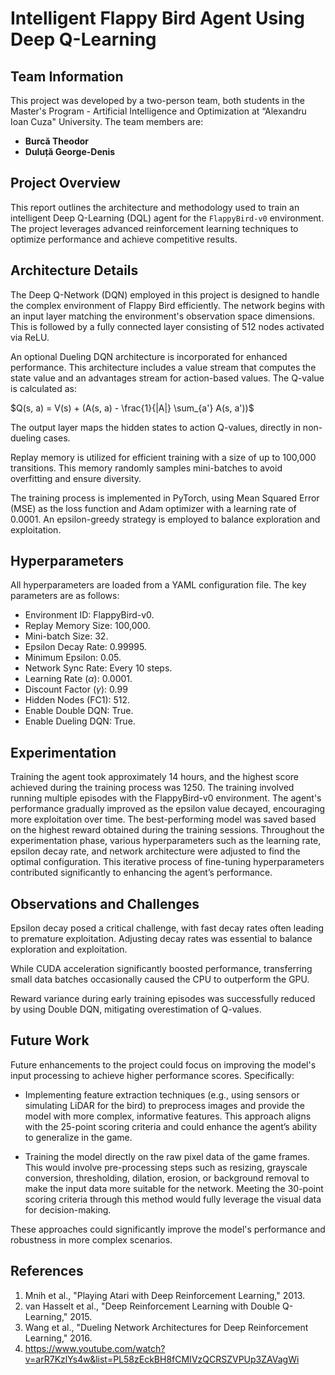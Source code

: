 # Intelligent Flappy Bird Agent Using Deep Q-Learning

## Team Information
This project was developed by a two-person team, both students in the Master's Program - Artificial Intelligence and Optimization at “Alexandru Ioan Cuza" University. The team members are:
- **Burcă Theodor**  
- **Duluță George-Denis**  

## Project Overview
This report outlines the architecture and methodology used to train an intelligent Deep Q-Learning (DQL) agent for the `FlappyBird-v0` environment. The project leverages advanced reinforcement learning techniques to optimize performance and achieve competitive results.

## Architecture Details
The Deep Q-Network (DQN) employed in this project is designed to handle the complex environment of Flappy Bird efficiently. The network begins with an input layer matching the environment's observation space dimensions. This is followed by a fully connected layer consisting of 512 nodes activated via ReLU.

An optional Dueling DQN architecture is incorporated for enhanced performance. This architecture includes a value stream that computes the state value and an advantages stream for action-based values. The Q-value is calculated as:

$`Q(s, a) = V(s) + (A(s, a) - \frac{1}{|A|} \sum_{a'} A(s, a'))`$

The output layer maps the hidden states to action Q-values, directly in non-dueling cases.

Replay memory is utilized for efficient training with a size of up to 100,000 transitions. This memory randomly samples mini-batches to avoid overfitting and ensure diversity.

The training process is implemented in PyTorch, using Mean Squared Error (MSE) as the loss function and Adam optimizer with a learning rate of 0.0001. An epsilon-greedy strategy is employed to balance exploration and exploitation.

## Hyperparameters
All hyperparameters are loaded from a YAML configuration file. The key parameters are as follows:

- Environment ID: FlappyBird-v0.
- Replay Memory Size: 100,000.
- Mini-batch Size: 32.
- Epsilon Decay Rate: 0.99995.
- Minimum Epsilon: 0.05.
- Network Sync Rate: Every 10 steps.
- Learning Rate ($`\alpha`$): 0.0001.
- Discount Factor ($`\gamma`$): 0.99
- Hidden Nodes (FC1): 512.
- Enable Double DQN: True.
- Enable Dueling DQN: True.

## Experimentation
Training the agent took approximately 14 hours, and the highest score achieved during the training process was 1250. The training involved running multiple episodes with the FlappyBird-v0 environment. The agent's performance gradually improved as the epsilon value decayed, encouraging more exploitation over time. The best-performing model was saved based on the highest reward obtained during the training sessions.
Throughout the experimentation phase, various hyperparameters such as the learning rate, epsilon decay rate, and network architecture were adjusted to find the optimal configuration. This iterative process of fine-tuning hyperparameters contributed significantly to enhancing the agent’s performance.

## Observations and Challenges
Epsilon decay posed a critical challenge, with fast decay rates often leading to premature exploitation. Adjusting decay rates was essential to balance exploration and exploitation.

While CUDA acceleration significantly boosted performance, transferring small data batches occasionally caused the CPU to outperform the GPU.

Reward variance during early training episodes was successfully reduced by using Double DQN, mitigating overestimation of Q-values.

## Future Work
Future enhancements to the project could focus on improving the model's input processing to achieve higher performance scores. Specifically:

- Implementing feature extraction techniques (e.g., using sensors or simulating LiDAR for the bird) to preprocess images and provide the model with more complex, informative features. This approach aligns with the 25-point scoring criteria and could enhance the agent’s ability to generalize in the game.

- Training the model directly on the raw pixel data of the game frames. This would involve pre-processing steps such as resizing, grayscale conversion, thresholding, dilation, erosion, or background removal to make the input data more suitable for the network. Meeting the 30-point scoring criteria through this method would fully leverage the visual data for decision-making.

These approaches could significantly improve the model's performance and robustness in more complex scenarios.

## References
1. Mnih et al., "Playing Atari with Deep Reinforcement Learning," 2013.
2. van Hasselt et al., "Deep Reinforcement Learning with Double Q-Learning," 2015.
3. Wang et al., "Dueling Network Architectures for Deep Reinforcement Learning," 2016.
4. https://www.youtube.com/watch?v=arR7KzlYs4w&list=PL58zEckBH8fCMIVzQCRSZVPUp3ZAVagWi
